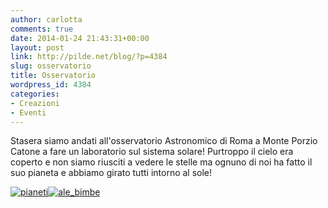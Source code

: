 ```yaml
---
author: carlotta
comments: true
date: 2014-01-24 21:43:31+00:00
layout: post
link: http://pilde.net/blog/?p=4384
slug: osservatorio
title: Osservatorio
wordpress_id: 4384
categories:
- Creazioni
- Eventi
---
```


Stasera siamo andati all'osservatorio Astronomico di Roma a Monte Porzio Catone a fare un laboratorio sul sistema solare! Purtroppo il cielo era coperto e non siamo riusciti a vedere le stelle ma ognuno di noi ha fatto il suo pianeta e abbiamo girato tutti intorno al sole!

[![pianeti](http://pilde.net/blog/wp-content/uploads/2014/02/pianeti.jpg)](http://pilde.net/blog/wp-content/uploads/2014/02/pianeti.jpg)[![ale_bimbe](http://pilde.net/blog/wp-content/uploads/2014/02/ale_bimbe.jpg)](http://pilde.net/blog/wp-content/uploads/2014/02/ale_bimbe.jpg)

